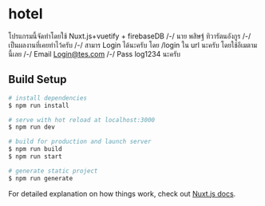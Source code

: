 # hotel
โปรแกรมนี้จัดทำโดยใช้ Nuxt.js+vuetify + firebaseDB /-/
 นาย พสิษฐ์ ทิวารัตนอังกูร /-/
เป็นผลงานที่เคยทำไว้ครับ /-/
สามาร Login ได้นะครับ โดย /login ใน url นะครับ โดยใช้อีเมตามนี้เลย /-/
Email Login@tes.com /-/
Pass log1234 นะครับ

## Build Setup

``` bash
# install dependencies
$ npm run install

# serve with hot reload at localhost:3000
$ npm run dev

# build for production and launch server
$ npm run build
$ npm run start

# generate static project
$ npm run generate
```

For detailed explanation on how things work, check out [Nuxt.js docs](https://nuxtjs.org).
